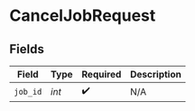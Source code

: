 # CancelJobRequest


## Fields

| Field              | Type               | Required           | Description        |
| ------------------ | ------------------ | ------------------ | ------------------ |
| `job_id`           | *int*              | :heavy_check_mark: | N/A                |